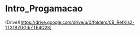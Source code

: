 # Intro_Progamacao

(Drive)[https://drive.google.com/drive/u/0/folders/0B_RefKIs2-1TX1BZUGdjZTE4Q28]
